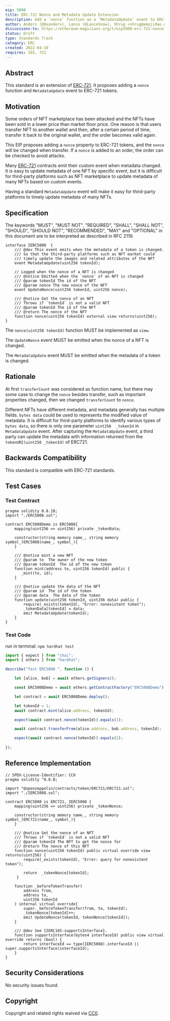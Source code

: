 ```yaml
---
eip: 5008
title: ERC-721 Nonce and Metadata Update Extension
description: Add a `nonce` function an a `MetadataUpdate` event to ERC-721.
author: Anders (@0xanders), Lance (@LanceSnow), Shrug <shrug@emojidao.org>
discussions-to: https://ethereum-magicians.org/t/eip5008-erc-721-nonce-and-metadata-update-extension/8925
status: Draft
type: Standards Track
category: ERC
created: 2022-04-10
requires: 165, 721
---
```


## Abstract

This standard is an extension of [ERC-721](./eip-721.md). It proposes adding a `nonce` function and `MetadataUpdate` event to ERC-721 tokens.

## Motivation

Some orders of NFT marketplace has been attacked and the NFTs have been sold in a lower price than market floor price. One reason is that users transfer NFT to another wallet and then, after a certain period of time, transfer it back to the original wallet, and the order becomes valid again.

This EIP proposes adding a `nonce` property to ERC-721 tokens, and the `nonce` will be changed when transfer. If a `nonce` is added to an order, the order can be checked to avoid attacks.

Many [ERC-721](./eip-721.md) contracts emit their custom event when metadata changed. It is easy to update metadata of one NFT by specific event, but it is difficult for third-party platforms such as NFT marketplace to update metadata of many NFTs based on custom events.

Having a standard `MetadataUpdate` event will make it easy for third-party platforms to timely update metadata of many NFTs.

## Specification

The keywords "MUST", "MUST NOT", "REQUIRED", "SHALL", "SHALL NOT", "SHOULD", "SHOULD NOT", "RECOMMENDED", "MAY" and "OPTIONAL" in this document are to be interpreted as described in RFC 2119.

```solidity
interface IERC5008  {
    /// @dev This event emits when the metadata of a token is changed.
    /// So that the third-party platforms such as NFT market could
    /// timely update the images and related attributes of the NFT
    event MetadataUpdate(uint256 tokenId);

    // Logged when the nonce of a NFT is changed 
    /// @notice Emitted when the `nonce` of an NFT is changed
    /// @param tokenId The id of the NFT
    /// @param nonce The new nonce of the NFT    
    event UpdateNonce(uint256 tokenId, uint256 nonce);

    /// @notice Get the nonce of an NFT
    /// Throws if `tokenId` is not a valid NFT
    /// @param tokenId The id of the NFT
    /// @return The nonce of the NFT
    function nonce(uint256 tokenId) external view returns(uint256);
}
```
The `nonce(uint256 tokenId)` function MUST be implemented as `view`.

The `UpdateNonce` event MUST be emitted when the nonce of a NFT is changed.

The `MetadataUpdate` event MUST be emitted when the metadata of a token is changed.

## Rationale

At first `transferCount` was considered as function name, but there may some case to change the `nonce` besides transfer, such as important properties changed, then we changed `transferCount` to `nonce`.

Different NFTs have different metadata, and metadata generally has multiple fields. `bytes data` could be used to represents the modified value of metadata.  It is difficult for third-party platforms to identify various types of `bytes data`, so there is only one parameter `uint256  _tokenId` in `MetadataUpdate` event. After capturing the `MetadataUpdate` event, a third party can update the metadata with information returned from the `tokenURI(uint256 _tokenId)` of ERC721.

## Backwards Compatibility

This standard is compatible with ERC-721 standards.

## Test Cases

### Test Contract 

```solidity
pragma solidity 0.8.10;
import "./ERC5008.sol";

contract ERC5008Demo is ERC5008{
    mapping(uint256 => uint256) private _tokenData;

    constructor(string memory name_, string memory symbol_)ERC5008(name_, symbol_){
    }

    /// @notice mint a new NFT  
    /// @param to  The owner of the new token
    /// @param tokenId  The id of the new token
    function mint(address to, uint256 tokenId) public {
       _mint(to, id);
    }

    /// @notice update the data of the NFT
    /// @param id  The id of the token
    /// @param data  The data of the token
    function update(uint256 tokenId, uint256 data) public {
        require(_exists(tokenId), "Error: nonexistent token");
        _tokenData[tokenId] = data;
        emit MetadataUpdate(tokenId);
    }
}

```
### Test Code

run in terminal: `npm hardhat test`

```TypeScript
import { expect } from "chai";
import { ethers } from "hardhat";

describe("Test ERC5008 ", function () {

    let [alice, bob] = await ethers.getSigners();

    const ERC5008Demo = await ethers.getContractFactory("ERC5008Demo");

    let contract = await ERC5008Demo.deploy();

    let tokenId = 1;
    await contract.mint(alice.address, tokenId);

    expect(await contract.nonce(tokenId)).equals(1);

    await contract.transferFrom(alice.address, bob.address, tokenId);

    expect(await contract.nonce(tokenId)).equals(2);
    
});
```

## Reference Implementation

```solidity
// SPDX-License-Identifier: CC0
pragma solidity ^0.8.0;

import "@openzeppelin/contracts/token/ERC721/ERC721.sol";
import "./IERC5008.sol";

contract ERC5008 is ERC721, IERC5008 {
    mapping(uint256 => uint256) private _tokenNonce;

    constructor(string memory name_, string memory symbol_)ERC721(name_, symbol_){
    }

    /// @notice Get the nonce of an NFT
    /// Throws if `tokenId` is not a valid NFT
    /// @param tokenId The NFT to get the nonce for
    /// @return The nonce of this NFT
    function nonce(uint256 tokenId) public virtual override view returns(uint256) {
        require(_exists(tokenId), "Error: query for nonexistent token");

        return  _tokenNonce[tokenId];
     }

    function _beforeTokenTransfer(
        address from,
        address to,
        uint256 tokenId
    ) internal virtual override{
        super._beforeTokenTransfer(from, to, tokenId);
        _tokenNonce[tokenId]++;
        emit UpdateNonce(tokenId, tokenNonce[tokenId]);
    }

    /// @dev See {IERC165-supportsInterface}.
    function supportsInterface(bytes4 interfaceId) public view virtual override returns (bool) {
        return interfaceId == type(IERC5008).interfaceId || super.supportsInterface(interfaceId);
    }
}
```

## Security Considerations
No security issues found.

## Copyright
Copyright and related rights waived via [CC0](https://creativecommons.org/publicdomain/zero/1.0/).

